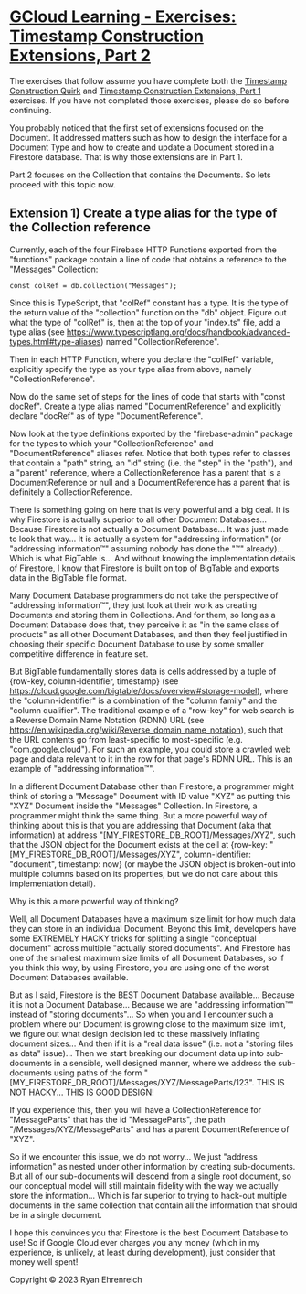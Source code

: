# [GCloud Learning - Exercises: Timestamp Construction Extensions, Part 2](https://github.com/rehrenreich/gcloud-learning/tree/main/exercises/timestamp_construction_extensions_02)

The exercises that follow assume you have complete both the [Timestamp Construction Quirk](https://github.com/rehrenreich/gcloud-learning/tree/main/quirks/timestamp_construction) and [Timestamp Construction Extensions, Part 1](https://github.com/rehrenreich/gcloud-learning/tree/main/exercises/timestamp_construction_extensions) exercises. If you have not completed those exercises, please do so before continuing.

You probably noticed that the first set of extensions focused on the Document. It addressed matters such as how to design the interface for a Document Type and how to create and update a Document stored in a Firestore database. That is why those extensions are in Part 1.

Part 2 focuses on the Collection that contains the Documents. So lets proceed with this topic now.

## Extension 1) Create a type alias for the type of the Collection reference

Currently, each of the four Firebase HTTP Functions exported from the "functions" package contain a line of code that obtains a reference to the "Messages" Collection:

```
const colRef = db.collection("Messages");
```

Since this is TypeScript, that "colRef" constant has a type. It is the type of the return value of the "collection" function on the "db" object. Figure out what the type of "colRef" is, then at the top of your "index.ts" file, add a type alias (see https://www.typescriptlang.org/docs/handbook/advanced-types.html#type-aliases) named "CollectionReference".

Then in each HTTP Function, where you declare the "colRef" variable, explicitly specify the type as your type alias from above, namely "CollectionReference".

Now do the same set of steps for the lines of code that starts with "const docRef". Create a type alias named "DocumentReference" and explicitly declare "docRef" as of type "DocumentReference".

Now look at the type definitions exported by the "firebase-admin" package for the types to which your "CollectionReference" and "DocumentReference" aliases refer. Notice that both types refer to classes that contain a "path" string, an "id" string (i.e. the "step" in the "path"), and a "parent" reference, where a CollectionReference has a parent that is a DocumentReference or null and a DocumentReference has a parent that is definitely a CollectionReference.

There is something going on here that is very powerful and a big deal. It is why Firestore is actually superior to all other Document Databases... Because Firestore is not actually a Document Database... It was just made to look that way... It is actually a system for "addressing information" (or "addressing information™" assuming nobody has done the "™" already)... Which is what BigTable is... And without knowing the implementation details of Firestore, I know that Firestore is built on top of BigTable and exports data in the BigTable file format.

Many Document Database programmers do not take the perspective of "addressing information™", they just look at their work as creating Documents and storing them in Collections. And for them, so long as a Document Database does that, they perceive it as "in the same class of products" as all other Document Databases, and then they feel justified in choosing their specific Document Database to use by some smaller competitive difference in feature set.

But BigTable fundamentally stores data is cells addressed by a tuple of {row-key, column-identifier, timestamp} (see https://cloud.google.com/bigtable/docs/overview#storage-model), where the "column-identifier" is a combination of the "column family" and the "column qualifier". The traditional example of a "row-key" for web search is a Reverse Domain Name Notation (RDNN) URL (see https://en.wikipedia.org/wiki/Reverse_domain_name_notation), such that the URL contents go from least-specific to most-specific (e.g. "com.google.cloud"). For such an example, you could store a crawled web page and data relevant to it in the row for that page's RDNN URL. This is an example of "addressing information™".

In a different Document Database other than Firestore, a programmer might think of storing a "Message" Document with ID value "XYZ" as putting this "XYZ" Document inside the "Messages" Collection. In Firestore, a programmer might think the same thing. But a more powerful way of thinking about this is that you are addressing that Document (aka that information) at address "[MY_FIRESTORE_DB_ROOT]/Messages/XYZ", such that the JSON object for the Document exists at the cell at {row-key: "[MY_FIRESTORE_DB_ROOT]/Messages/XYZ", column-identifier: "document", timestamp: now} (or maybe the JSON object is broken-out into multiple columns based on its properties, but we do not care about this implementation detail).

Why is this a more powerful way of thinking?

Well, all Document Databases have a maximum size limit for how much data they can store in an individual Document. Beyond this limit, developers have some EXTREMELY HACKY tricks for splitting a single "conceptual document" across multiple "actually stored documents". And Firestore has one of the smallest maximum size limits of all Document Databases, so if you think this way, by using Firestore, you are using one of the worst Document Databases available.

But as I said, Firestore is the BEST Document Database available... Because it is not a Document Database... Because we are "addressing information™" instead of "storing documents"... So when you and I encounter such a problem where our Document is growing close to the maximum size limit, we figure out what design decision led to these massively inflating document sizes... And then if it is a "real data issue" (i.e. not a "storing files as data" issue)... Then we start breaking our document data up into sub-documents in a sensible, well designed manner, where we address the sub-documents using paths of the form "[MY_FIRESTORE_DB_ROOT]/Messages/XYZ/MessageParts/123". THIS IS NOT HACKY... THIS IS GOOD DESIGN!

If you experience this, then you will have a CollectionReference for "MessageParts" that has the id "MessageParts", the path "/Messages/XYZ/MessageParts" and has a parent DocumentReference of "XYZ".

So if we encounter this issue, we do not worry... We just "address information" as nested under other information by creating sub-documents. But all of our sub-documents will descend from a single root document, so our conceptual model will still maintain fidelity with the way we actually store the information... Which is far superior to trying to hack-out multiple documents in the same collection that contain all the information that should be in a single document.

I hope this convinces you that Firestore is the best Document Database to use! So if Google Cloud ever charges you any money (which in my experience, is unlikely, at least during development), just consider that money well spent!

Copyright © 2023 Ryan Ehrenreich
